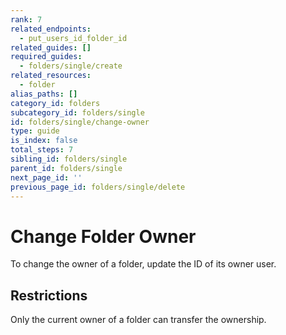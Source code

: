 ```yaml
---
rank: 7
related_endpoints:
  - put_users_id_folder_id
related_guides: []
required_guides:
  - folders/single/create
related_resources:
  - folder
alias_paths: []
category_id: folders
subcategory_id: folders/single
id: folders/single/change-owner
type: guide
is_index: false
total_steps: 7
sibling_id: folders/single
parent_id: folders/single
next_page_id: ''
previous_page_id: folders/single/delete
---
```


# Change Folder Owner

To change the owner of a folder, update the ID of its owner user.

<Samples id='put_folders_id' variant='transfer' >

</Samples>

## Restrictions

Only the current owner of a folder can transfer the ownership.
